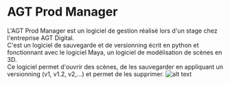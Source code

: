 # AGT Prod Manager

L'AGT Prod Manager est un logiciel de gestion réalisé lors d'un stage chez l'entreprise AGT Digital.  
C'est un logiciel de sauvegarde et de versionning écrit en python et fonctionnant avec le logiciel Maya, un logiciel de modélisation de scènes en 3D.  
Ce logiciel permet d'ouvrir des scènes, de les sauvegarder en appliquant un versionning (v1, v1.2, v2,...) et permet de les supprimer.
![alt text](https://raw.githubusercontent.com/lcarole/Shamepipe/main/AGT_Prod_Manager.png)
